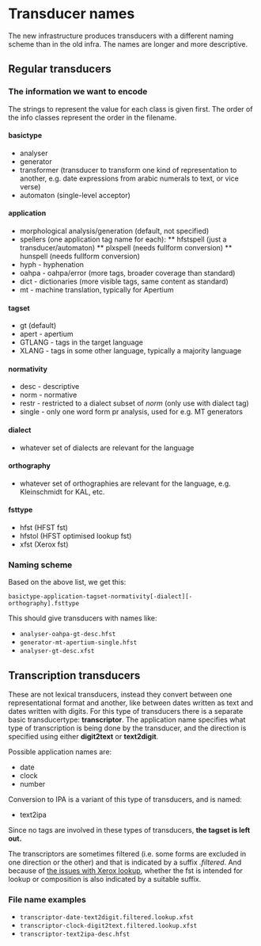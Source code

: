 # Transducer names

The new infrastructure produces transducers with a different naming scheme than in the old infra. The names are longer and more descriptive.

## Regular transducers

### The information we want to encode

The strings to represent the value for each class is given first. The order
of the info classes represent the order in the filename.

#### basictype

- analyser
- generator
- transformer (transducer to transform one kind of representation to another,
  e.g. date expressions from arabic numerals to text, or vice verse)
- automaton (single-level acceptor)

#### application

- morphological analysis/generation (default, not specified)
- spellers (one application tag name for each):
  ** hfstspell (just a transducer/automaton)
  ** plxspell (needs fullform conversion)
  \*\* hunspell (needs fullform conversion)
- hyph - hyphenation
- oahpa - oahpa/error (more tags, broader coverage than standard)
- dict - dictionaries (more visible tags, same content as standard)
- mt - machine translation, typically for Apertium

#### tagset

- gt (default)
- apert - apertium
- GTLANG - tags in the target language
- XLANG - tags in some other language, typically a majority language

#### normativity

- desc - descriptive
- norm - normative
- restr - restricted to a dialect subset of _norm_ (only use with dialect tag)
- single - only one word form pr analysis, used for e.g. MT generators

#### dialect

- whatever set of dialects are relevant for the language

#### orthography

- whatever set of orthographies are relevant for the language, e.g.
  Kleinschmidt for KAL, etc.

#### fsttype

- hfst (HFST fst)
- hfstol (HFST optimised lookup fst)
- xfst (Xerox fst)

### Naming scheme

Based on the above list, we get this:

```
basictype-application-tagset-normativity[-dialect][-orthography].fsttype
```

This should give transducers with names like:

- `analyser-oahpa-gt-desc.hfst`
- `generator-mt-apertium-single.hfst`
- `analyser-gt-desc.xfst`

## Transcription transducers

These are not lexical transducers, instead they convert between one
representational format and another, like between dates written as text and
dates written with digits. For this type of transducers there is a separate
basic transducertype: **transcriptor**. The application name specifies what
type of transcription is being done by the transducer, and the direction is
specified using either **digit2text** or **text2digit**.

Possible application names are:

- date
- clock
- number

Conversion to IPA is a variant of this type of transducers, and is named:

- text2ipa

Since no tags are involved in these types of transducers,
**the tagset is left out.**

The transcriptors are sometimes filtered (i.e. some forms are excluded in
one direction or the other) and that is indicated by a suffix _.filtered_.
And because of [the issues with Xerox lookup](LookupAndComposition_ADirectionPrimer.html), whether the fst is
intended for lookup or composition is also indicated by a suitable suffix.

### File name examples

- `transcriptor-date-text2digit.filtered.lookup.xfst`
- `transcriptor-clock-digit2text.filtered.lookup.xfst`
- `transcriptor-text2ipa-desc.hfst`
